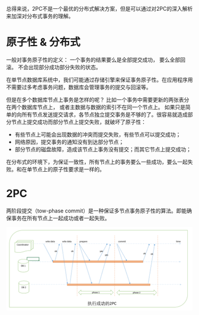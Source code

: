 总得来说，2PC不是一个最优的分布式解决方案，但是可以通过对2PC的深入解析来加深对分布式事务的理解。


# 原子性 & 分布式
一般对事务原子性的定义： 一个事务的结果要么是全部提交成功， 要么全部回滚。 不会出现部分成功部分失败的状态。 

在单节点数据库系统中，我们可能通过存储引擎来保证事务原子性。在应用程序用不需要过多考虑事务问题，数据库会管理事务的提交与回滚等。

但是在多个数据库节点上事务是怎样的呢？ 比如一个事务中需要更新的两张表分在两个数据库节点上， 或者主数据与数据的索引不在同一个节点上。  如果只是简单的向所有节点发送提交请求，各节点独立提交事务是不够的了。很容易就造成部分节点上提交成功而部分节点上提交失败，就破坏了原子性：
- 有些节点上可能会出现数据的冲突而提交失败，有些节点可以提交成功；
- 网络原因，提交事务的通知没有到达部分节点；
- 部分节点的磁盘故障，造成该节点上事务没有提交；而其它节点上提交成功；

在分布式的环境下，为保证一致性，所有节点上的事务要么一些成功，要么一起失败。和在单节点上的原子性要求是一样的。

# 2PC
两阶段提交（tow-phase commit）是一种保证多节点事务原子性的算法。即能确保事务在所有节点上一起成功或者一起失败。

![执行成功的2PC示意图](../..\img\system\successful2pc.png)
